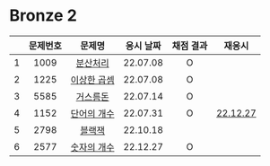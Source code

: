 # Bronze 2

|     | 문제번호 |          문제명          | 응시 날짜 | 채점 결과 |            재응시            |
| :-: | :------: | :----------------------: | :-------: | :-------: | :--------------------------: |
|  1  |   1009   |  [분산처리](./1009.js)   | 22.07.08  |     O     |
|  2  |   1225   | [이상한 곱셈](./1225.js) | 22.07.08  |     O     |
|  3  |   5585   |  [거스름돈](./5585.js)   | 22.07.14  |     O     |                              |
|  4  |   1152   | [단어의 개수](./1152.js) | 22.07.31  |     O     | [22.12.27](./replay/1152.js) |
|  5  |   2798   |   [블랙잭](./2798.js)    | 22.10.18  |
|  6  |   2577   | [숫자의 개수](./2577.js) | 22.12.27  |     O     |
